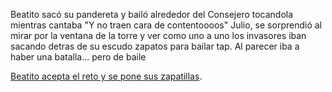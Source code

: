 Beatito sacó su pandereta y bailó alrededor del Consejero tocandola mientras cantaba "Y no traen cara de contentoooos"
Julio, se sorprendió al mirar por la ventana de la torre y ver como uno a uno los invasores iban sacando
detras de su escudo zapatos para bailar tap. Al parecer iba a haber una batalla... pero de baile

[Beatito acepta el reto y se pone sus zapatillas](batalla/batalla.md).